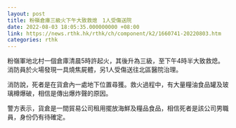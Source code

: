 ```yaml
---
layout: post
title: 粉嶺倉庫三級火下午大致救熄　1人受傷送院
date: 2022-08-03 18:05:35.000000000 +08:00
link: https://news.rthk.hk/rthk/ch/component/k2/1660741-20220803.htm
categories: rthk
---
```


粉嶺軍地北村一個倉庫清晨5時許起火，其後升為三級，至下午4時半大致救熄。消防員於火場發現一具燒焦屍體，另1人受傷送往北區醫院治理。

消防說，死者是在貨倉內一處地下位置尋獲。救火過程中，有大量糧油食品罐及玻璃樽爆破，相信是傳出爆炸聲的原因。

警方表示，貨倉是一間貿易公司租用擺放海鮮及糧品食品，相信死者是該公司男職員，身份仍有待確定。
